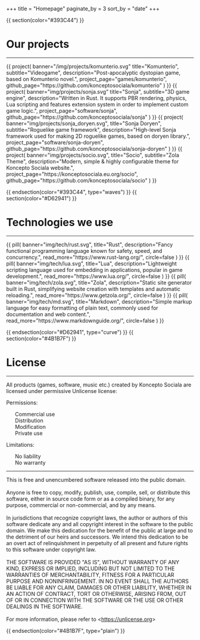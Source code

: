 +++
title = "Homepage"
paginate_by = 3
sort_by = "date"
+++

{{ section(color="#393C44") }}

# Our projects
<hr class="big-hr mb-4">
<div class="row mt-3">
    {{ 
        project(
            banner="/img/projects/komunterio.svg"
            title="Komunterio", 
            subtitle="Videogame", 
            description="Post-apocalyptic dystopian game, based on Komunterio novel.",
            project_page="games/komunterio",
            github_page="https://github.com/konceptosociala/komunterio"
        ) 
    }}
    {{ 
        project(
            banner="img/projects/sonja.svg"
            title="Sonja", 
            subtitle="3D game engine", 
            description="Written in Rust. It supports PBR rendering, physics, Lua scripting and features extension system in order to implement custom game logic.",
            project_page="software/sonja",
            github_page="https://github.com/konceptosociala/sonja"
        ) 
    }}
    {{ 
        project(
            banner="img/projects/sonja_doryen.svg",
            title="Sonja Doryen", 
            subtitle="Roguelike game framework", 
            description="High-level Sonja framework used for making 2D roguelike games, based on doryen library.",
            project_page="software/sonja-doryen",
            github_page="https://github.com/konceptosociala/sonja-doryen"
        ) 
    }}
    {{ 
        project(
            banner="img/projects/socio.svg",
            title="Socio", 
            subtitle="Zola Theme", 
            description="Modern, simple & highly configurable theme for Koncepto Sociala website.",
            project_page="https://konceptosociala.eu.org/socio",
            github_page="https://github.com/konceptosociala/socio"
        ) 
    }}
</div>

{{ endsection(color="#393C44", type="waves") }}
{{ section(color="#D62941") }}

# Technologies we use
<hr class="big-hr">
<div class="row">
    {{
        pill(
            banner="img/tech/rust.svg",
            title="Rust",
            description="Fancy functional programming language known for safety, speed, and concurrency.",
            read_more="https://www.rust-lang.org/",
            circle=false
        )
    }}
    {{
        pill(
            banner="img/tech/lua.svg",
            title="Lua",
            description="Lightweight scripting language used for embedding in applications, popular in game development.",
            read_more="https://www.lua.org/",
            circle=false
        )
    }}
    {{
        pill(
            banner="img/tech/zola.svg",
            title="Zola",
            description="Static site generator built in Rust, simplifying website creation with templates and automatic reloading.",
            read_more="https://www.getzola.org/",
            circle=false
        )
    }}
    {{
        pill(
            banner="img/tech/md.svg",
            title="Markdown",
            description="Simple markup language for easy formatting of plain text, commonly used for documentation and web content.",
            read_more="https://www.markdownguide.org/",
            circle=false
        )
    }}
</div>

{{ endsection(color="#D62941", type="curve") }}
{{ section(color="#4B1B7F") }}

# License
<hr class="big-hr">
<p class="lead">All products (games, software, music etc.) created by Koncepto Sociala are licensed under permissive Unlicense license:</p>

<div class="row px-5">
    <div class="col-lg-6 col-md-6 col-sm-12">
        <p class="lead bold">Permissions:</p>
        <ul>
            <li class="license-li"><i class="fa fa-circle text-success" aria-hidden="true"></i> Commercial use</li>
            <li class="license-li"><i class="fa fa-circle text-success" aria-hidden="true"></i> Distribution</li>
            <li class="license-li"><i class="fa fa-circle text-success" aria-hidden="true"></i> Modification</li>
            <li class="license-li"><i class="fa fa-circle text-success" aria-hidden="true"></i> Private use</li>
        </ul>
    </div>
    <div class="col-lg-6 col-md-6 col-sm-12">
        <p class="lead bold">Limitations:</p>
        <ul>
            <li class="license-li"><i class="fa fa-circle text-danger" aria-hidden="true"></i> No liability</li>
            <li class="license-li"><i class="fa fa-circle text-danger" aria-hidden="true"></i> No warranty</li>
        </ul>
    </div>
    <div class="w-100"></div>
    <div class="col-12">
        <hr class="big-hr mx-3">
    </div>
    <div class="w-100"></div>
    <div class="col-lg-7 col-md-12 col-sm-12 mx-auto">
        <div class="text-bg-dark font-monospace rounded mx-auto p-4 lh-base">
            This is free and unencumbered software released into the public domain.
            <br><br>
            Anyone is free to copy, modify, publish, use, compile, sell, or
            distribute this software, either in source code form or as a compiled
            binary, for any purpose, commercial or non-commercial, and by any
            means.
            <br><br>
            In jurisdictions that recognize copyright laws, the author or authors
            of this software dedicate any and all copyright interest in the
            software to the public domain. We make this dedication for the benefit
            of the public at large and to the detriment of our heirs and
            successors. We intend this dedication to be an overt act of
            relinquishment in perpetuity of all present and future rights to this
            software under copyright law.
            <br><br>
            THE SOFTWARE IS PROVIDED "AS IS", WITHOUT WARRANTY OF ANY KIND,
            EXPRESS OR IMPLIED, INCLUDING BUT NOT LIMITED TO THE WARRANTIES OF
            MERCHANTABILITY, FITNESS FOR A PARTICULAR PURPOSE AND NONINFRINGEMENT.
            IN NO EVENT SHALL THE AUTHORS BE LIABLE FOR ANY CLAIM, DAMAGES OR
            OTHER LIABILITY, WHETHER IN AN ACTION OF CONTRACT, TORT OR OTHERWISE,
            ARISING FROM, OUT OF OR IN CONNECTION WITH THE SOFTWARE OR THE USE OR
            OTHER DEALINGS IN THE SOFTWARE.
            <br><br>
            For more information, please refer to &lt;<a class="font-monospace" href="https://konceptosociala.eu.org/unlicense">https://unlicense.org</a>&gt;
        </div>
    </div>
</div>

{{ endsection(color="#4B1B7F", type="plain") }}

<style>
    .license-li::marker {
        content: '';
    }
</style>